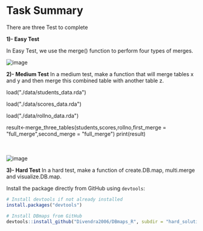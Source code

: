 # **Task Summary**

There are three Test to complete

**1)- Easy Test**

In Easy Test, we use the merge() function to perform four types of merges.

![image](https://github.com/user-attachments/assets/21f50a6d-8096-4791-b518-938a7f16af4c)




**2)- Medium Test** In a medium test, make a function that will merge tables x and y and then merge this combined table with another table z.

load("./data/students_data.rda")

load("./data/scores_data.rda")

load("./data/rollno_data.rda")

result\<-merge_three_tables(students,scores,rollno,first_merge = "full_merge",second_merge = "full_merge") print(result)

\
\
![image](https://github.com/user-attachments/assets/88797c79-fb06-455b-8e40-e31f0d8f8654)




**3)- Hard Test** In a hard test, make a function of create.DB.map, multi.merge and visualize.DB.map.

Install the package directly from GitHub using `devtools`:

``` r
# Install devtools if not already installed
install.packages("devtools")

# Install DBmaps from GitHub
devtools::install_github("Divendra2006/DBmaps_R", subdir = "hard_solution/DBmaps", build_vignettes = TRUE)
```
